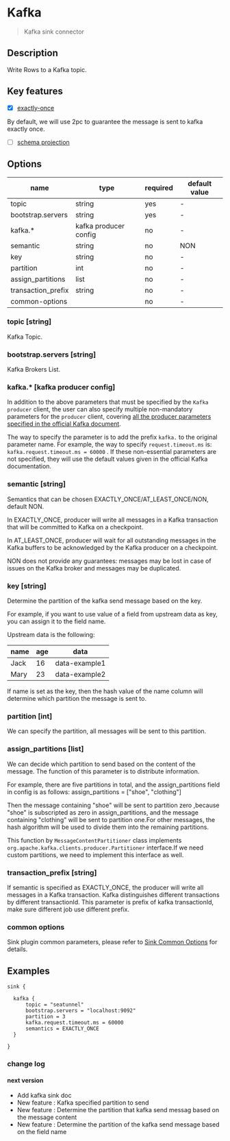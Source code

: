 # Kafka

> Kafka sink connector
## Description

Write Rows to a Kafka topic.

## Key features

- [x] [exactly-once](../../concept/connector-v2-features.md)

By default, we will use 2pc to guarantee the message is sent to kafka exactly once.

- [ ] [schema projection](../../concept/connector-v2-features.md)

## Options

| name               | type                   | required | default value |
| ------------------ | ---------------------- | -------- | ------------- |
| topic              | string                 | yes      | -             |
| bootstrap.servers  | string                 | yes      | -             |
| kafka.*            | kafka producer config  | no       | -             |
| semantic           | string                 | no       | NON           |
| key                | string                 | no       | -           |
| partition          | int                    | no       | -             |
| assign_partitions  | list                   | no       | -             |
| transaction_prefix | string                 | no       | -             |
| common-options     |                        | no       | -             |

### topic [string]

Kafka Topic.

### bootstrap.servers [string]

Kafka Brokers List.

### kafka.* [kafka producer config]

In addition to the above parameters that must be specified by the `Kafka producer` client, the user can also specify multiple non-mandatory parameters for the `producer` client, covering [all the producer parameters specified in the official Kafka document](https://kafka.apache.org/documentation.html#producerconfigs).

The way to specify the parameter is to add the prefix `kafka.` to the original parameter name. For example, the way to specify `request.timeout.ms` is: `kafka.request.timeout.ms = 60000` . If these non-essential parameters are not specified, they will use the default values given in the official Kafka documentation.

### semantic [string]

Semantics that can be chosen EXACTLY_ONCE/AT_LEAST_ONCE/NON, default NON.

In EXACTLY_ONCE, producer will write all messages in a Kafka transaction that will be committed to Kafka on a checkpoint.

In AT_LEAST_ONCE, producer will wait for all outstanding messages in the Kafka buffers to be acknowledged by the Kafka producer on a checkpoint.

NON does not provide any guarantees: messages may be lost in case of issues on the Kafka broker and messages may be duplicated.

### key [string]

Determine the partition of the kafka send message based on the key.

For example, if you want to use value of a field from upstream data as key, you can assign it to the field name.

Upstream data is the following:

| name | age  | data          |
| ---- | ---- | ------------- |
| Jack | 16   | data-example1 |
| Mary | 23   | data-example2 |

If name is set as the key, then the hash value of the name column will determine which partition the message is sent to.

### partition [int]

We can specify the partition, all messages will be sent to this partition.

### assign_partitions [list]

We can decide which partition to send based on the content of the message. The function of this parameter is to distribute information.

For example, there are five partitions in total, and the assign_partitions field in config is as follows:
assign_partitions = ["shoe", "clothing"]

Then the message containing "shoe" will be sent to partition zero ,because "shoe" is subscripted as zero in assign_partitions, and the message containing "clothing" will be sent to partition one.For other messages, the hash algorithm will be used to divide them into the remaining partitions.

This function by `MessageContentPartitioner` class implements `org.apache.kafka.clients.producer.Partitioner` interface.If we need custom partitions, we need to implement this interface as well.

### transaction_prefix [string]

If semantic is specified as EXACTLY_ONCE, the producer will write all messages in a Kafka transaction.
Kafka distinguishes different transactions by different transactionId. This parameter is prefix of  kafka  transactionId, make sure different job use different prefix.

### common options

Sink plugin common parameters, please refer to [Sink Common Options](common-options.md) for details.

## Examples

```hocon
sink {

  kafka {
      topic = "seatunnel"
      bootstrap.servers = "localhost:9092"
      partition = 3
      kafka.request.timeout.ms = 60000
      semantics = EXACTLY_ONCE
  }
  
}
```


###  change log
####  next version

 - Add kafka sink doc 
 - New feature : Kafka specified partition to send 
 - New feature : Determine the partition that kafka send messag based on the message content
 - New feature : Determine the partition of the kafka send message based on the field name

